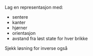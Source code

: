 Lag en representasjon med:
- sentere
- kanter
- hjørner
- orientasjon
- avstand fra løst state for hver brikke

Sjekk løsning for inverse også